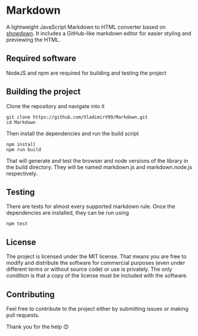 # Markdown

A lightweight JavaScript Markdown to HTML converter based on [showdown](https://github.com/showdownjs/showdown). It includes a GitHub-like markdown editor for easier styling and previewing the HTML.

## Required software

NodeJS and npm are required for building and testing the project

## Building the project

Clone the repository and navigate into it

    git clone https://github.com/VladimirV99/Markdown.git
    cd Markdown

Then install the dependencies and run the build script

    npm install
    npm run build

That will generate and test the browser and node versions of the library in the build directory. They will be named markdown.js and markdown.node.js respectively.

## Testing

There are tests for almost every supported markdown rule. Once the dependencies are installed, they can be run using

    npm test

## License

The project is licensed under the MIT license. That means you are free to modify and distribute the software for commercial purposes (even under different terms or without source code) or use is privately. The only condition is that a copy of the license must be included with the software.

## Contributing

Feel free to contribute to the project either by submitting issues or making pull requests.

Thank you for the help :blush: